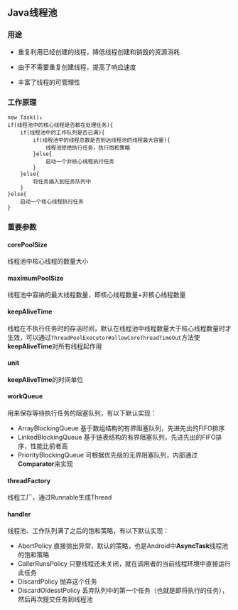 ## Java线程池

### 用途

- 重复利用已经创建的线程，降低线程创建和销毁的资源消耗

- 由于不需要重复创建线程，提高了响应速度

- 丰富了线程的可管理性

### 工作原理

```
new Task()↓
if(线程池中的核心线程是否都在处理任务){
    if(线程池中的工作队列是否已满){
        if(线程池中的线程总数是否到达线程池的线程最大容量){
            线程池拒绝执行任务，执行饱和策略
        }else{
            启动一个非核心线程执行任务
        }
    }else{
        将任务插入到任务队列中
    }
}else{
    启动一个核心线程执行任务
}
```

### 重要参数

#### corePoolSize

线程池中核心线程的数量大小

#### maximumPoolSize

线程池中容纳的最大线程数量，即核心线程数量+非核心线程数量

#### keepAliveTime

线程在不执行任务时的存活时间，默认在线程池中线程数量大于核心线程数量时才生效，可以通过`ThreadPoolExecutor#allowCoreThreadTimeOut`方法使**keepAliveTime**对所有线程起作用

#### unit

**keepAliveTime**的时间单位

#### workQueue

用来保存等待执行任务的阻塞队列，有以下默认实现：
- ArrayBlockingQueue 基于数组结构的有界阻塞队列，先进先出的FIFO排序
- LinkedBlockingQueue 基于链表结构的有界阻塞队列，先进先出的FIFO排序，性能比前者高
- PriorityBlockingQueue 可根据优先级的无界阻塞队列，内部通过**Comparator**来实现

#### threadFactory

线程工厂，通过Runnable生成Thread

#### handler

线程池、工作队列满了之后的饱和策略，有以下默认实现：
- AbortPolicy 直接抛出异常，默认的策略，也是Android中**AsyncTask**线程池的饱和策略
- CallerRunsPolicy 只要线程还未关闭，就在调用者的当前线程环境中直接运行此任务
- DiscardPolicy 抛弃这个任务
- DiscardOldesstPolicy 丢弃队列中的第一个任务（也就是即将执行的任务），然后再次提交任务到线程池

